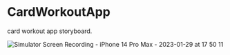 # CardWorkoutApp
card workout app storyboard.

![Simulator Screen Recording - iPhone 14 Pro Max - 2023-01-29 at 17 50 11](https://user-images.githubusercontent.com/75887552/215324132-f033ba14-291b-4c46-b3d5-728db5df6a79.gif)
